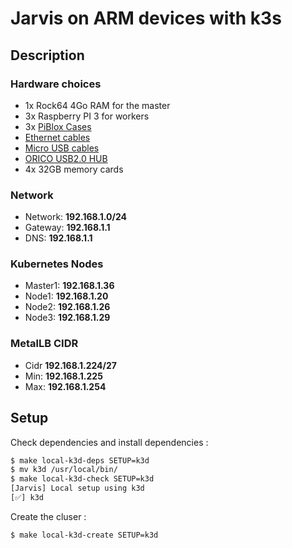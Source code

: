 # Jarvis on ARM devices with k3s

## Description

### Hardware choices

* 1x Rock64 4Go RAM for the master
* 3x Raspberry PI 3 for workers
* 3x [PiBlox Cases](https://www.amazon.com/gp/product/B017Z32E6M/ref=oh_aui_detailpage_o08_s00?ie=UTF8&psc=1)
* [Ethernet cables](https://www.amazon.com/gp/product/B0056ZSF74/ref=oh_aui_detailpage_o00_s00?ie=UTF8&psc=1)
* [Micro USB cables](https://www.amazon.com/gp/product/B01MRH8P7E/ref=oh_aui_detailpage_o00_s00?ie=UTF8&psc=1)
* [ORICO USB2.0 HUB](https://www.amazon.com/gp/product/B00JP47EFG/ref=oh_aui_detailpage_o00_s01?ie=UTF8&psc=1)
* 4x 32GB memory cards

### Network

* Network: **192.168.1.0/24**
* Gateway: **192.168.1.1**
* DNS: **192.168.1.1**

### Kubernetes Nodes

* Master1: **192.168.1.36**
* Node1: **192.168.1.20**
* Node2: **192.168.1.26**
* Node3: **192.168.1.29**

### MetalLB CIDR

* Cidr **192.168.1.224/27**
* Min: **192.168.1.225**
* Max: **192.168.1.254**

## Setup

Check dependencies and install dependencies :

```bash
$ make local-k3d-deps SETUP=k3d
$ mv k3d /usr/local/bin/
$ make local-k3d-check SETUP=k3d
[Jarvis] Local setup using k3d
[✅] k3d
```

Create the cluser :

```bash
$ make local-k3d-create SETUP=k3d
```
